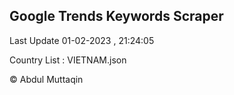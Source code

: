 

## Google Trends Keywords Scraper 
 
Last Update 01-02-2023 , 21:24:05

Country List :
VIETNAM.json



© Abdul Muttaqin 

